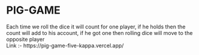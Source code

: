 <h1>PIG-GAME</h1>
Each time we roll the dice it will count for one player, if he holds then the count will add to his account, if he got one then rolling dice will move to the opposite player
<br>
Link :- https://pig-game-five-kappa.vercel.app/
